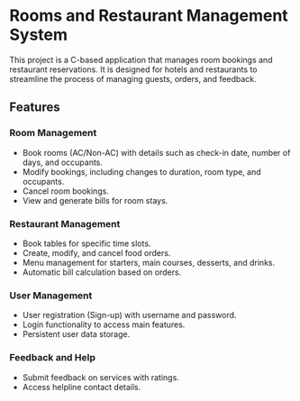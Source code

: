 <h1>Rooms and Restaurant Management System</h1>
    <p>This project is a C-based application that manages room bookings and restaurant reservations. It is designed for hotels and restaurants to streamline the process of managing guests, orders, and feedback.</p>
    
  <h2>Features</h2>
    <h3>Room Management</h3>
    <ul>
        <li>Book rooms (AC/Non-AC) with details such as check-in date, number of days, and occupants.</li>
        <li>Modify bookings, including changes to duration, room type, and occupants.</li>
        <li>Cancel room bookings.</li>
        <li>View and generate bills for room stays.</li>
    </ul>

   <h3>Restaurant Management</h3>
    <ul>
        <li>Book tables for specific time slots.</li>
        <li>Create, modify, and cancel food orders.</li>
        <li>Menu management for starters, main courses, desserts, and drinks.</li>
        <li>Automatic bill calculation based on orders.</li>
    </ul>

   <h3>User Management</h3>
    <ul>
        <li>User registration (Sign-up) with username and password.</li>
        <li>Login functionality to access main features.</li>
        <li>Persistent user data storage.</li>
    </ul>

   <h3>Feedback and Help</h3>
    <ul>
        <li>Submit feedback on services with ratings.</li>
        <li>Access helpline contact details.</li>
    </ul>
 
